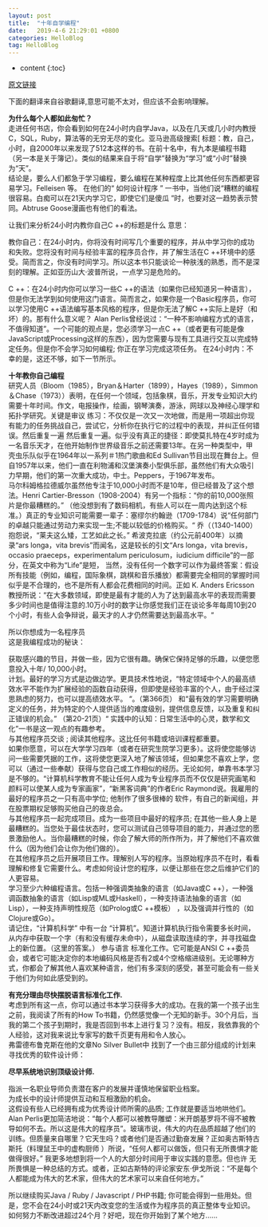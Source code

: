 ```yaml
---
layout: post
title:  "十年自学编程"
date:   2019-4-6 21:29:01 +0800
categories: HelloBlog
tag: HelloBlog
---
```


* content
{:toc}

[原文链接](https://norvig.com/21-days.html)

下面的翻译来自谷歌翻译,意思可能不太对，但应该不会影响理解。

**为什么每个人都如此匆忙？**  
走进任何书店，你会看到如何在24小时内自学Java，以及在几天或几小时内教授C，SQL，Ruby，算法等的无穷无尽的变化。亚马逊高级搜索[ 标题：教，自己，小时，自2000年以来发现了512本这样的书。在前十名中，有九本是编程书籍（另一本是关于簿记）。类似的结果来自于将“自学”替换为“学习”或“小时”替换为“天”。  
结论是，要么人们都急于学习编程，要么编程在某种程度上比其他任何东西都更容易学习。Felleisen 等。 在他们的“ 如何设计程序 ” 一书中，当他们说“糟糕的编程很容易。白痴可以在21天内学习它，即使它们是傻瓜 ”时，也要对这一趋势表示赞同。Abtruse Goose漫画也有他们的看法。  

让我们来分析24小时内教你自己C ++的标题是什么 意思：  

教你自己：在24小时内，你将没有时间写几个重要的程序，并从中学习你的成功和失败。您将没有时间与经验丰富的程序员合作，并了解生活在C ++环境中的感受。简而言之，你没有时间学习。所以这本书只能谈论一种肤浅的熟悉，而不是深刻的理解。正如亚历山大·波普所说，一点学习是危险的。  

C ++：在24小时内你可以学习一些C ++的语法（如果你已经知道另一种语言），但是你无法学到如何使用这门语言。简而言之，如果你是一个Basic程序员，你可以学习使用C ++语法编写基本风格的程序，但是你无法了解C ++实际上是好（和坏）的。那有什么意义呢？ Alan Perlis曾经说过：“一种不影响编程方式的语言，不值得知道”。一个可能的观点是，您必须学习一点C ++（或者更有可能是像JavaScript或Processing这样的东西），因为您需要与现有工具进行交互以完成特定任务。但是你不会学习如何编程; 你正在学习完成这项任务。
在24小时内：不幸的是，这还不够，如下一节所示。

**十年教你自己编程**  
研究人员（Bloom（1985），Bryan＆Harter（1899），Hayes（1989），Simmon＆Chase（1973））表明，在任何一个领域，包括象棋，音乐，开发专业知识大约需要十年时间。作文，电报操作，绘画，钢琴演奏，游泳，网球以及神经心理学和拓扑学研究。关键是审议 练习：不仅仅是一次又一次地做，而是用一项超出你现有能力的任务挑战自己，尝试它，分析你在执行它的过程中的表现，并纠正任何错误。然后重复一遍 然后重复一遍。似乎没有真正的捷径：即使莫扎特在4岁时成为一名音乐天才，在他开始制作世界级音乐之前还需要13年。在另一种类型中，甲壳虫乐队似乎在1964年以一系列＃1热门歌曲和Ed Sullivan节目出现在舞台上。但自1957年以来，他们一直在利物浦和汉堡演奏小型俱乐部，虽然他们有大众吸引力早期，他们的第一次重大成功，中士。Peppers，于1967年发布。  
马尔科姆格拉德威尔虽然他专注于10,000小时而不是10年，但已经普及了这个想法。Henri Cartier-Bresson（1908-2004）有另一个指标：“你的前10,000张照片是你最糟糕的。” （他没想到有了数码相机，有些人可以在一周内达到这个标准。）真正的专业知识可能需要一辈子：塞缪尔约翰逊（1709-1784）说“任何部门的卓越只能通过劳动力来实现一生;不能以较低的价格购买。“ 乔（（1340-1400）抱怨说，“莱夫这么矮，工艺如此之长。” 希波克拉底（约公元前400年）以摘录“ars longa，vita brevis”而闻名，这是较长的引文“Ars longa，vita brevis，occasio praeceps，experimentalum periculosum，iudicium difficile”的一部分，在英文中称为“Life”是短， 当然，没有任何一个数字可以作为最终答案：假设所有技能（例如，编程，国际象棋，跳棋和音乐播放）都需要完全相同的掌握时间似乎是不合理的，也不是所有人都会花费相同的时间。正如 K. Anders Ericsson教授所说：“在大多数领域，即使是最有才能的人为了达到最高水平的表现而需要多少时间也是值得注意的.10万小时的数字让你感觉我们正在谈论多年每周10到20个小时，有些人会争辩说，最天才的人才仍然需要达到最高水平。“

所以你想成为一名程序员  
这是我编程成功的秘诀：  

获取感兴趣的节目，并做一些，因为它很有趣。确保它保持足够的乐趣，以便您愿意投入十年/ 10,000小时。  
计划。最好的学习方式是边做边学。更具技术性地说，“特定领域中个人的最高绩效水平不能作为扩展经验的函数自动获得，但即使是经验丰富的个人，由于经过深思熟虑的努力，也可以提高绩效水平。 “。（第366页） 和“最有效的学习需要明确定义的任务，并为特定的个人提供适当的难度级别，提供信息反馈，以及重复和纠正错误的机会。” （第20-21页）“ 实践中的认知：日常生活中的心灵，数学和文化”一书是这一观点的有趣参考。  
与其他程序员交谈 ; 阅读其他程序。这比任何书籍或培训课程都重要。  
如果你愿意，可以在大学学习四年（或者在研究生院学习更多）。这将使您能够访问一些需要凭据的工作，这将使您更深入地了解该领域，但如果您不喜欢上学，您可以（通过一些奉献）获得与您自己或工作相似的经历。无论如何，单靠书本学习是不够的。“计算机科学教育不能让任何人成为专业程序员而不仅仅是研究画笔和颜料可以使某人成为专家画家”，“新黑客词典”的作者Eric Raymond说。我雇用的最好的程序员之一只有高中学位; 他制作了很多很棒的 软件，有自己的新闻组，并在股票期权足够购买他自己的夜总会。  
与其他程序员一起完成项目。成为一些项目中最好的程序员; 在其他一些人身上是最糟糕的。当您处于最佳状态时，您可以测试自己领导项目的能力，并通过您的愿景激励他人。当你最糟糕的时候，你会了解大师的所作所为，并了解他们不喜欢做什么（因为他们会让你为他们做的）。  
在其他程序员之后开展项目工作。理解别人写的程序。当原始程序员不在时，看看理解和修复它需要什么。考虑如何设计您的程序，以便让那些在您之后维护它们的人更容易。  
学习至少六种编程语言。包括一种强调类抽象的语言（如Java或C ++），一种强调函数抽象的语言（如Lisp或ML或Haskell），一种支持语法抽象的语言（如Lisp），一种支持声明性规范（如Prolog或C ++模板） ，以及强调并行性的（如Clojure或Go）。  
请记住，“计算机科学” 中有一台 “计算机”。知道计算机执行指令需要多长时间，从内存中获取一个字（有和没有缓存未命中），从磁盘读取连续的字，并寻找磁盘上的新位置。（这里的答案。）
参与语言 标准化工作。它可能是ANSI C ++委员会，或者它可能决定你的本地编码风格是否有2或4个空格缩进级别。无论哪种方式，你都会了解其他人喜欢某种语言，他们有多深刻的感受，甚至可能会有一些关于他们为何如此感受到的。  

**有充分理由尽快摆脱语言标准化工作.**  
考虑到所有这一点，你可以通过书本学习获得多大的成功。在我的第一个孩子出生之前，我阅读了所有的How To书籍，仍然感觉像一个无知的新手。30个月后，当我的第二个孩子到期时，我是否回到书本上进行复习？没有。相反，我依靠我的个人经验，这对我来说比专家写的数千页更有用和令人放心。  
弗雷德布鲁克斯在他的文章No Silver Bullet中 找到了一个由三部分组成的计划来寻找优秀的软件设计师：  

**尽早系统地识别顶级设计师.**  

指派一名职业导师负责潜在客户的发展并谨慎地保留职业档案。  
为成长中的设计师提供互动和互相激励的机会。  
这假设有些人已经拥有成为优秀设计师所需的品质; 工作就是要适当地哄他们。 Alan Perlis更加简洁地说：“每个人都可以被教导雕塑：米开朗基罗将不得不被教导如何不去。所以这是伟大的程序员”。玻璃市说，伟大的内在品质超越了他们的训练。但质量来自哪里？它天生吗？或者他们是否通过勤奋发展？正如奥古斯特古斯托（料理鼠王中的虚构厨师 ）所说，“任何人都可以做饭，但只有无所畏惧才能做得很好。” 我更多地想到将一个人的大部分时间用于审议实践的意愿。但也许 无所畏惧是一种总结的方式。或者，正如古斯特的评论家安东·伊戈所说：“不是每个人都能成为伟大的艺术家，但伟大的艺术家可以来自任何地方。”  

所以继续购买Java / Ruby / Javascript / PHP书籍; 你可能会得到一些用处。但是，您不会在24小时或21天内改变您的生活或作为程序员的真正整体专业知识。如何努力不断改进超过24个月？好吧，现在你开始到了某个地方......
